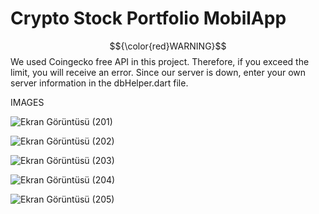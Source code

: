 # Crypto Stock Portfolio MobilApp

 $${\color{red}WARNING}$$
 We used Coingecko free API in this project. Therefore, if you exceed the limit, you will receive an error.
 Since our server is down, enter your own server information in the dbHelper.dart file.

IMAGES

![Ekran Görüntüsü (201)](https://github.com/EmrClk0/Crypto-Stock-Portfolio-MobilApp/assets/83767839/8c104330-a544-40e3-9db2-51576dc64c21)

![Ekran Görüntüsü (202)](https://github.com/EmrClk0/Crypto-Stock-Portfolio-MobilApp/assets/83767839/8bb021ff-9620-4c41-80f9-38f5423d127d)

![Ekran Görüntüsü (203)](https://github.com/EmrClk0/Crypto-Stock-Portfolio-MobilApp/assets/83767839/77a8fd3a-8010-4da8-9a7f-6dab26744910)

![Ekran Görüntüsü (204)](https://github.com/EmrClk0/Crypto-Stock-Portfolio-MobilApp/assets/83767839/bacd1b3a-72fd-4190-be09-d5c97c9d6388)

![Ekran Görüntüsü (205)](https://github.com/EmrClk0/Crypto-Stock-Portfolio-MobilApp/assets/83767839/34bf06e4-d598-4f44-943e-588a36399413)

